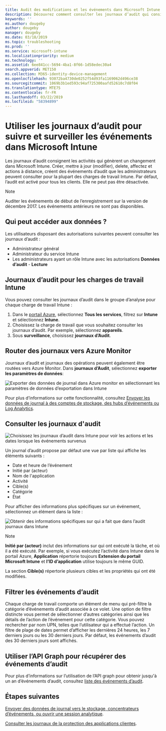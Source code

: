 ```yaml
---
title: Audit des modifications et les événements dans Microsoft Intune - Azure | Microsoft Docs
description: Découvrez comment consulter les journaux d’audit qui consignent les activités Microsoft Intune.
keywords: ''
ms.author: dougeby
author: dougeby
manager: dougeby
ms.date: 03/18/2019
ms.topic: troubleshooting
ms.prod: ''
ms.service: microsoft-intune
ms.localizationpriority: medium
ms.technology: ''
ms.assetid: 6ee841cc-5694-4ba1-8f66-1d58edec30a4
search.appverid: MET150
ms.collection: M365-identity-device-management
ms.openlocfilehash: 93072ba4730de0252f54d93fa1169062d496ce38
ms.sourcegitcommit: 1069b3b1ed593c94af725300aafd52610c7d8f04
ms.translationtype: MTE75
ms.contentlocale: fr-FR
ms.lasthandoff: 03/22/2019
ms.locfileid: "58394899"
---
```

# <a name="use-audit-logs-to-track-and-monitor-events-in-microsoft-intune"></a>Utiliser les journaux d’audit pour suivre et surveiller les événements dans Microsoft Intune

Les journaux d’audit consignent les activités qui génèrent un changement dans Microsoft Intune. Créer, mettre à jour (modifier), delete, affectez et actions à distance, créent des événements d’audit que les administrateurs peuvent consulter pour la plupart des charges de travail Intune. Par défaut, l’audit est activé pour tous les clients. Elle ne peut pas être désactivée.

> [!NOTE]
> Auditer les événements de début de l’enregistrement sur la version de décembre 2017. Les événements antérieurs ne sont pas disponibles.

## <a name="who-can-access-the-data"></a>Qui peut accéder aux données ?

Les utilisateurs disposant des autorisations suivantes peuvent consulter les journaux d’audit :

- Administrateur général
- Administrateur du service Intune
- Les administrateurs ayant un rôle Intune avec les autorisations **Données d’audit** - **Lecture**

## <a name="audit-logs-for-intune-workloads"></a>Journaux d’audit pour les charges de travail Intune

Vous pouvez consulter les journaux d’audit dans le groupe d’analyse pour chaque charge de travail Intune :

1. Dans le [portail Azure](https://portal.azure.com/), sélectionnez **Tous les services**, filtrez sur **Intune** et sélectionnez **Intune**.
2. Choisissez la charge de travail que vous souhaitez consulter les journaux d’audit. Par exemple, sélectionnez **appareils**.
3. Sous **surveillance**, choisissez **journaux d’Audit**.

## <a name="route-logs-to-azure-monitor"></a>Router des journaux vers Azure Monitor

Journaux d’audit et journaux des opérations peuvent également être routées vers Azure Monitor. Dans **journaux d’Audit**, sélectionnez **exporter les paramètres de données**:

![Exporter des données de journal dans Azure monitor en sélectionnant les paramètres de données d’exportation dans Intune](./media/audit-logs-export-data-settings.png)

Pour plus d’informations sur cette fonctionnalité, consultez [Envoyer les données de journal à des comptes de stockage, des hubs d’événements ou Log Analytics](review-logs-using-azure-monitor.md).

## <a name="review-audit-events"></a>Consulter les journaux d'audit

![Choisissez les journaux d’audit dans Intune pour voir les actions et les dates lorsque les événements survenus](./media/monitor-audit-logs.png "journaux d’Audit")

Un journal d’audit propose par défaut une vue par liste qui affiche les éléments suivants :

- Date et heure de l’événement
- Initié par (acteur)
- Nom de l'application
- Activité
- Cible(s)
- Catégorie
- État

Pour afficher des informations plus spécifiques sur un événement, sélectionnez un élément dans la liste :

![Obtenir des informations spécifiques sur qui a fait que dans l’audit journaux dans Intune](./media/monitor-audit-log-detail.png "les détails du journal d’Audit")

> [!NOTE]
> **Initié par (acteur)** inclut des informations sur qui ont exécuté la tâche, et où il a été exécuté. Par exemple, si vous exécutez l’activité dans Intune dans le portail Azure, **Application** répertorie toujours **Extension du portail Microsoft Intune** et **l’ID d’application** utilise toujours le même GUID.
> 
> La section **Cible(s)** répertorie plusieurs cibles et les propriétés qui ont été modifiées.  

## <a name="filter-audit-events"></a>Filtrer les événements d’audit

Chaque charge de travail comporte un élément de menu qui pré-filtre la catégorie d’événements d’audit associée à ce volet. Une option de filtre distincte vous permet de sélectionner d’autres catégories ainsi que les détails de l’action de l’événement pour cette catégorie. Vous pouvez rechercher par nom UPN, telles que l’utilisateur qui a effectué l’action. Un filtre de plage de dates permet d’afficher les dernières 24 heures, les 7 derniers jours ou les 30 derniers jours. Par défaut, les événements d’audit des 30 derniers jours sont affichés.

## <a name="use-graph-api-to-retrieve-audit-events"></a>Utiliser l’API Graph pour récupérer des événements d’audit

Pour plus d’informations sur l’utilisation de l’API graph pour obtenir jusqu'à un an d’événements d’audit, consultez [liste des événements d’audit](https://docs.microsoft.com/graph/api/intune-auditing-auditevent-list?view=graph-rest-1.0).

## <a name="next-steps"></a>Étapes suivantes

[Envoyer des données de journal vers le stockage, concentrateurs d’événements, ou ouvrir une session analytique](review-logs-using-azure-monitor.md).

[Consulter les journaux de la protection des applications clientes](app-protection-policy-settings-log.md).
